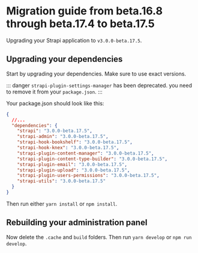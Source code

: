 # Migration guide from beta.16.8 through beta.17.4 to beta.17.5

Upgrading your Strapi application to `v3.0.0-beta.17.5`.

## Upgrading your dependencies

Start by upgrading your dependencies. Make sure to use exact versions.

::: danger
`strapi-plugin-settings-manager` has been deprecated. you need to remove it from your `package.json`.
:::

Your package.json should look like this:

```json
{
  //...
  "dependencies": {
    "strapi": "3.0.0-beta.17.5",
    "strapi-admin": "3.0.0-beta.17.5",
    "strapi-hook-bookshelf": "3.0.0-beta.17.5",
    "strapi-hook-knex": "3.0.0-beta.17.5",
    "strapi-plugin-content-manager": "3.0.0-beta.17.5",
    "strapi-plugin-content-type-builder": "3.0.0-beta.17.5",
    "strapi-plugin-email": "3.0.0-beta.17.5",
    "strapi-plugin-upload": "3.0.0-beta.17.5",
    "strapi-plugin-users-permissions": "3.0.0-beta.17.5",
    "strapi-utils": "3.0.0-beta.17.5"
  }
}
```

Then run either `yarn install` or `npm install`.

## Rebuilding your administration panel

Now delete the `.cache` and `build` folders. Then run `yarn develop` or `npm run develop`.
